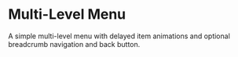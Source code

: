 Multi-Level Menu
=========

A simple multi-level menu with delayed item animations and optional breadcrumb navigation and back button. 

